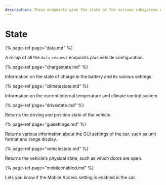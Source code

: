 ```yaml
---
description: These endpoints give the state of the various subsystems of the car.
---
```


# State

{% page-ref page="data.md" %}

A rollup of all the `data_request` endpoints plus vehicle configuration.

{% page-ref page="chargestate.md" %}

Information on the state of charge in the battery and its various settings.

{% page-ref page="climatestate.md" %}

Information on the current internal temperature and climate control system.

{% page-ref page="drivestate.md" %}

Returns the driving and position state of the vehicle.

{% page-ref page="guisettings.md" %}

Returns various information about the GUI settings of the car, such as unit format and range display.

{% page-ref page="vehiclestate.md" %}

Returns the vehicle's physical state, such as which doors are open.

{% page-ref page="mobileenabled.md" %}

Lets you know if the Mobile Access setting is enabled in the car.


